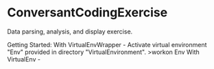 # ConversantCodingExercise
Data parsing, analysis, and display exercise.

Getting Started:
    With VirtualEnvWrapper
    - Activate virtual environment "Env" provided in directory "VirtualEnvironment".
        >workon Env
    With VirtualEnv
    -